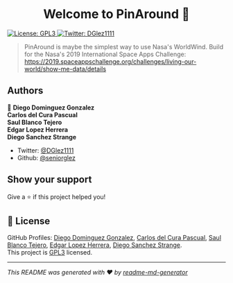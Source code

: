 <h1 align="center">Welcome to PinAround 👋</h1>
<p>
  <a href="https://www.gnu.org/licenses/gpl-3.0.en.html" target="_blank">
    <img alt="License: GPL3" src="https://img.shields.io/badge/License-GPL3-yellow.svg" />
  </a>
  <a href="https://twitter.com/DGlez1111" target="_blank">
    <img alt="Twitter: DGlez1111" src="https://img.shields.io/twitter/follow/DGlez1111.svg?style=social" />
  </a>
</p>

> PinAround is maybe the simplest way to use Nasa's WorldWind. Build for the Nasa's 2019 International Space Apps Challenge: https://2019.spaceappschallenge.org/challenges/living-our-world/show-me-data/details

## Authors

👤 **Diego Dominguez Gonzalez<br>
  Carlos del Cura Pascual<br>
  Saul Blanco Tejero<br>
  Edgar Lopez Herrera<br>
  Diego Sanchez Strange**

* Twitter: [@DGlez1111](https://twitter.com/DGlez1111)
* Github: [@seniorglez](https://github.com/seniorglez)

## Show your support

Give a ⭐️ if this project helped you!

## 📝 License

GitHub Profiles: [Diego Dominguez Gonzalez](https://github.com/seniorglez), [Carlos del Cura Pascual](https://github.com/InfaSysKey), [Saul Blanco Tejero](https://github.com/Saul-BT), [Edgar Lopez Herrera](https://github.com/edoardoelh), [Diego Sanchez Strange](https://github.com/diegosanchezstrange).<br />
This project is [GPL3](https://www.gnu.org/licenses/gpl-3.0.en.html) licensed.

***
_This README was generated with ❤️ by [readme-md-generator](https://github.com/kefranabg/readme-md-generator)_
